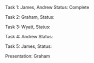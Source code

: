 Task 1: James, Andrew
Status: Complete

Task 2: Graham, 
Status:

Task 3: Wyatt, 
Status:

Task 4: Andrew
Status:

Task 5: James,
Status:

Presentation: Graham
